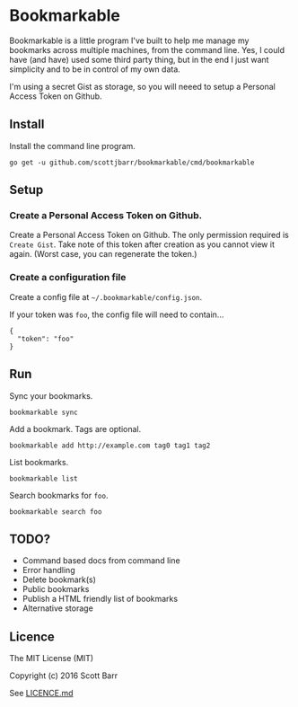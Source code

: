 # Bookmarkable

Bookmarkable is a little program I've built to help me manage my
bookmarks across multiple machines, from the command line. Yes, I
could have (and have) used some third party thing, but in the end I
just want simplicity and to be in control of my own data.

I'm using a secret Gist as storage, so you will neeed to setup a Personal Access Token on Github.

## Install

Install the command line program.

```
go get -u github.com/scottjbarr/bookmarkable/cmd/bookmarkable
```

## Setup

### Create a Personal Access Token on Github.

Create a Personal Access Token on Github. The only permission required
is `Create Gist`. Take note of this token after creation as you cannot
view it again. (Worst case, you can regenerate the token.)

### Create a configuration file

Create a config file at `~/.bookmarkable/config.json`.

If your token was `foo`, the config file will need to contain...

```
{
  "token": "foo"
}
```

## Run

Sync your bookmarks.

```
bookmarkable sync
```

Add a bookmark. Tags are optional.

```
bookmarkable add http://example.com tag0 tag1 tag2
```

List bookmarks.

```
bookmarkable list
```

Search bookmarks for `foo`.

```
bookmarkable search foo
```

## TODO?

- Command based docs from command line
- Error handling
- Delete bookmark(s)
- Public bookmarks
- Publish a HTML friendly list of bookmarks
- Alternative storage

## Licence

The MIT License (MIT)

Copyright (c) 2016 Scott Barr

See [LICENCE.md](LICENCE.md)
